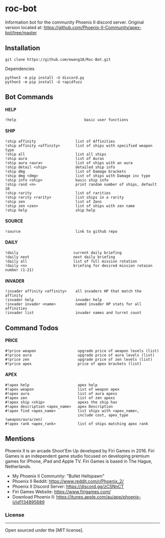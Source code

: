 # roc-bot

Information bot for the community Phoenix II discord server. 
Original version located at: https://github.com/Phoenix-II-Community/apex-bot/tree/master

## Installation 
`git clone https://github.com/ewong18/Roc-Bot.git`

Dependencies

```
python3 -m pip install -U discord.py
python3 -m pip install -U rapidfuzz
```

## Bot Commands

#### HELP
```
!help                               basic user functions
```

#### SHIP 
```
!ship affinity                  list of Affinities 
!ship affinity <affinity>       list of ships with specified weapon type 
!ship all                       list all ships
!ship aura                      list of Auras
!ship aura <aura>               list of ships with an aura
!ship detail <ship>             detailed ship info
!ship dmg                       list of Damage brackets
!ship dmg <dmg>                 list of ships with Damage inc type
!ship info <ship>               basic ship info
!ship rand <n>                  print random number of ships, default 10
!ship rarity                    list of rarities 
!ship rarity <rarity>           list ships in a rarity
!ship zen                       list of Zens
!ship zen <zen>                 list of ships with zen name
!ship help                      ship help
```

#### SOURCE
```
!source                         link to github repo
```

#### DAILY
```
!daily                         current daily briefing
!daily next                    next daily briefing
!daily all                     list of full mission rotation
!daily <n>                     briefing for desired mission rotaion number (1-21)
```

#### INVADER 
```
!invader affinity <affinity>    all invaders HP that match the affinity
!invader help                   invader help
!invader invader <name>         named invader HP stats for all affinities
!invader list                   invader names and turret count
```

## Command Todos

#### PRICE 
```
#!price weapon                   upgrade price of weapon levels (list)
#!price aura                     upgrade price of aura levels (list)
#!price zen                      upgrade price of zen levels (list)
#!price apex                     price of apex brackets (list)
```

#### APEX
```
#!apex help                      apex help
#!apex weapon                    list of weapon apex
#!apex aura                      list of aura apexs
#!apex zen                       list of zen apexs
#!apex ship <ship>               apexs the ship has
#!apex description <apex_name>   apex Description
#!apex find <apex_name>          list ships with <apex_name>, 
                                 include cost, apex_type (weapon/aura/zen)
#!apex rank <apex_rank>          list of ships matching apex rank
```

## Mentions

Phoenix II is an arcade Shoot'Em Up developed by Firi Games in 2016. Firi Games is an independent game studio focused on developing premium games for iPhone, iPad and Apple TV. Firi Games is based in The Hague, Netherlands.

- My Phoenix II Community: "Bullet Hellspawn"
- Phoenix II Reddit: https://www.reddit.com/r/Phoenix_2/
- Phoenix II Discord Server: https://discord.gg/zCSNnCT
- Firi Games Website: https://www.firigames.com/
- Download Phoenix II: https://itunes.apple.com/au/app/phoenix-ii/id1134895689

### License
----

Open sourced under the [MIT license].
